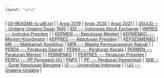 ```yaml
---
layout: "urls"
---
```


| [00-README-ls-alR.txt](00-README-ls-alR.txt) |
| [Arsip 2019](https://uuppri.github.io/2019/) | [Arsip 2020](https://uuppri.github.io/2020/) | [Arsip 2021](https://uuppri.github.io/2021/) | 
| [45UUD --- Undang-Undang Dasar 1945](45UUD/) | [IDX --- Indonesia Stock Exchange](IDX/)     | [INPRES --- Instruksi Presiden](INPRES/) |
| [KEPMEN --- Keputusan Menteri](KEPMEN/)      | [KEPMENKO --- Menteri Koordinator](KEPMENKO/) | [KEPPRES --- Keputusan Presiden](KEPPRES/)   | 
| [KEPSESMENKO](KEPSESMENKO/)   | [MK --- Mahkamah Konstitusi](MK/)        | [MPR --- Majelis Permusyawaran Rakyat](MPR/) |
| [PERDA --- Peraturan Daerah](PERDA/)         | [PERKA --- Peraturan Kepala](PERKA/)     | [PERMEN --- Peraturan Menteri](PERMEN/)      |
| [PERMENKO](PERMENKO/)      |
| [PERPRES --- Peraturan Presiden](PERPRES/)   | [PERPU --- PP Pengganti UU](PERPU/) | [PNPS](PNPS/) |
| [PP --- Peraturan Pemerintah](PP/)           | [SKB --- Surat Keputusan Bersama](SKB/)      | [UI --- Universitas Indoneisa](UI/)      |
| [UU --- Undang-Undang](UU/)                  |

